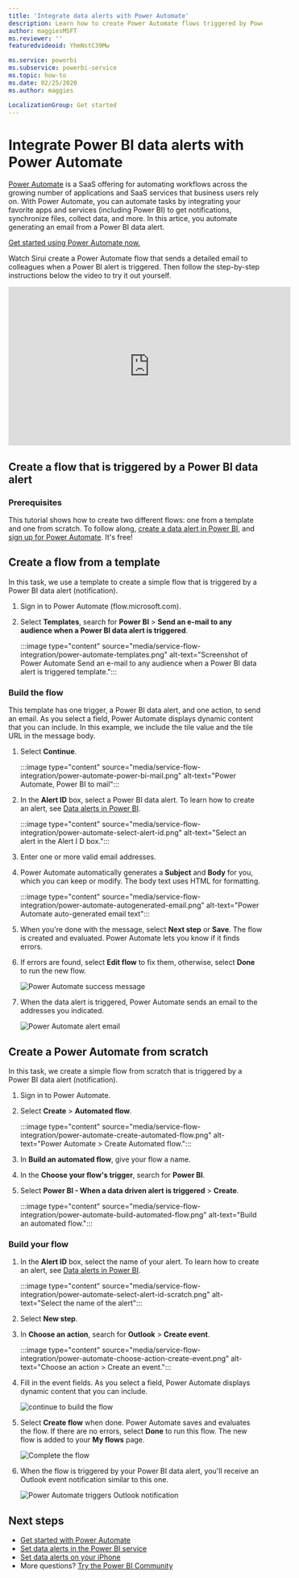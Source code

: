```yaml
---
title: 'Integrate data alerts with Power Automate'
description: Learn how to create Power Automate flows triggered by Power BI data alerts.
author: maggiesMSFT
ms.reviewer: ''
featuredvideoid: YhmNstC39Mw

ms.service: powerbi
ms.subservice: powerbi-service
ms.topic: how-to
ms.date: 02/25/2020
ms.author: maggies

LocalizationGroup: Get started
---
```

# Integrate Power BI data alerts with Power Automate

[Power Automate](/power-automate/getting-started) is a SaaS offering for automating workflows across the growing number of applications and SaaS services that business users rely on. With Power Automate, you can automate tasks by integrating your favorite apps and services (including Power BI) to get notifications, synchronize files, collect data, and more. In this artice, you automate generating an email from a Power BI data alert.

[Get started using Power Automate now.](/power-automate/getting-started)

Watch Sirui create a Power Automate flow that sends a detailed email to colleagues when a Power BI alert is triggered. Then follow the step-by-step instructions below the video to try it out yourself.

<iframe width="560" height="315" src="https://www.youtube.com/embed/YhmNstC39Mw" frameborder="0" allowfullscreen></iframe>

## Create a flow that is triggered by a Power BI data alert

### Prerequisites
This tutorial shows how to create two different flows: one from a template and one from scratch. To follow along, [create a data alert in Power BI](../create-reports/service-set-data-alerts.md), and [sign up for Power Automate](https://flow.microsoft.com/#home-signup). It's free!

## Create a flow from a template
In this task, we use a template to create a simple flow that is triggered by a Power BI data alert (notification).

1. Sign in to Power Automate (flow.microsoft.com).
2. Select **Templates**, search for **Power BI** > **Send an e-mail to any audience when a Power BI data alert is triggered**.
   
    :::image type="content" source="media/service-flow-integration/power-automate-templates.png" alt-text="Screenshot of Power Automate Send an e-mail to any audience when a Power BI data alert is triggered template.":::

### Build the flow
This template has one trigger, a Power BI data alert, and one action, to send an email. As you select a field, Power Automate displays dynamic content that you can include.  In this example, we include the tile value and the tile URL in the message body.

1. Select **Continue**.

    :::image type="content" source="media/service-flow-integration/power-automate-power-bi-mail.png" alt-text="Power Automate, Power BI to mail":::

1. In the **Alert ID** box, select a Power BI data alert. To learn how to create an alert, see [Data alerts in Power BI](../create-reports/service-set-data-alerts.md).
   
    :::image type="content" source="media/service-flow-integration/power-automate-select-alert-id.png" alt-text="Select an alert in the Alert I D box.":::
2. Enter one or more valid email addresses.

3. Power Automate automatically generates a **Subject** and **Body** for you, which you can keep or modify. The body text uses HTML for formatting.

    :::image type="content" source="media/service-flow-integration/power-automate-autogenerated-email.png" alt-text="Power Automate auto-generated email text":::

1. When you're done with the message, select **Next step** or **Save**.  The flow is created and evaluated.  Power Automate lets you know if it finds errors.
2. If errors are found, select **Edit flow** to fix them, otherwise, select **Done** to run the new flow.
   
   ![Power Automate success message](media/service-flow-integration/power-bi-flow-running.png)
5. When the data alert is triggered, Power Automate sends an email to the addresses you indicated.  
   
   ![Power Automate alert email](media/service-flow-integration/power-bi-flow-email2.png)

## Create a Power Automate from scratch
In this task, we create a simple flow from scratch that is triggered by a Power BI data alert (notification).

1. Sign in to Power Automate.
2. Select **Create** > **Automated flow**.

    :::image type="content" source="media/service-flow-integration/power-automate-create-automated-flow.png" alt-text="Power Automate > Create Automated flow.":::   
3. In **Build an automated flow**, give your flow a name.
1. In the **Choose your flow's trigger**, search for **Power BI**.
1. Select **Power BI - When a data driven alert is triggered** > **Create**.

    :::image type="content" source="media/service-flow-integration/power-automate-build-automated-flow.png" alt-text="Build an automated flow.":::

### Build your flow
1. In the **Alert ID** box, select the name of your alert. To learn how to create an alert, see [Data alerts in Power BI](../create-reports/service-set-data-alerts.md).

    :::image type="content" source="media/service-flow-integration/power-automate-select-alert-id-scratch.png" alt-text="Select the name of the alert":::   

2. Select **New step**.
   
3. In **Choose an action**, search for **Outlook** > **Create event**.

    :::image type="content" source="media/service-flow-integration/power-automate-choose-action-create-event.png" alt-text="Choose an action > Create an event.":::   
4. Fill in the event fields. As you select a field, Power Automate displays dynamic content that you can include.
   
   ![continue to build the flow](media/service-flow-integration/power-bi-flow-event.png)
5. Select **Create flow** when done.  Power Automate saves and evaluates the flow. If there are no errors, select **Done** to run this flow.  The new flow is added to your **My flows** page.
   
   ![Complete the flow](media/service-flow-integration/power-bi-flow-running.png)
6. When the flow is triggered by your Power BI data alert, you'll receive an Outlook event notification similar to this one.
   
    ![Power Automate triggers Outlook notification](media/service-flow-integration/power-bi-flow-notice.png)

## Next steps
* [Get started with Power Automate](/power-automate/getting-started/)
* [Set data alerts in the Power BI service](../create-reports/service-set-data-alerts.md)
* [Set data alerts on your iPhone](../consumer/mobile/mobile-set-data-alerts-in-the-mobile-apps.md)
* More questions? [Try the Power BI Community](https://community.powerbi.com/)